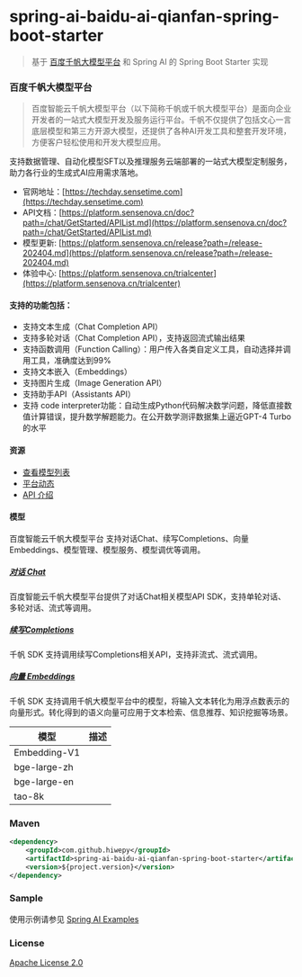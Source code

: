 # spring-ai-baidu-ai-qianfan-spring-boot-starter

 > 基于 [百度千帆大模型平台](https://cloud.baidu.com/product/wenxinworkshop.html) 和 Spring AI 的 Spring Boot Starter 实现

### 百度千帆大模型平台

> 百度智能云千帆大模型平台（以下简称千帆或千帆大模型平台）是面向企业开发者的一站式大模型开发及服务运行平台。千帆不仅提供了包括文心一言底层模型和第三方开源大模型，还提供了各种AI开发工具和整套开发环境，方便客户轻松使用和开发大模型应用。

支持数据管理、自动化模型SFT以及推理服务云端部署的一站式大模型定制服务，助力各行业的生成式AI应用需求落地。

- 官网地址：[https://techday.sensetime.com](https://techday.sensetime.com)
- API文档：[https://platform.sensenova.cn/doc?path=/chat/GetStarted/APIList.md](https://platform.sensenova.cn/doc?path=/chat/GetStarted/APIList.md)
- 模型更新: [https://platform.sensenova.cn/release?path=/release-202404.md](https://platform.sensenova.cn/release?path=/release-202404.md)
- 体验中心: [https://platform.sensenova.cn/trialcenter](https://platform.sensenova.cn/trialcenter)

#### 支持的功能包括：

- 支持文本生成（Chat Completion API）
- 支持多轮对话（Chat Completion API），支持返回流式输出结果
- 支持函数调用（Function Calling）：用户传入各类自定义工具，自动选择并调用工具，准确度达到99%
- 支持文本嵌入（Embeddings）
- 支持图片生成（Image Generation API）
- 支持助手API（Assistants API）
- 支持 code interpreter功能：自动生成Python代码解决数学问题，降低直接数值计算错误，提升数学解题能力。在公开数学测评数据集上逼近GPT-4 Turbo的水平

#### 资源

- [查看模型列表](https://platform.sensenova.cn/doc?path=/chat/Models/GetModelList.md)
- [平台动态](https://cloud.baidu.com/doc/WENXINWORKSHOP/s/Dlfmc9dxj)
- [API 介绍](https://cloud.baidu.com/doc/WENXINWORKSHOP/s/flfmc9do2)

#### 模型

百度智能云千帆大模型平台 支持对话Chat、续写Completions、向量Embeddings、模型管理、模型服务、模型调优等调用。

##### [对话 Chat](https://cloud.baidu.com/doc/WENXINWORKSHOP/s/xlmokikxe)

百度智能云千帆大模型平台提供了对话Chat相关模型API SDK，支持单轮对话、多轮对话、流式等调用。

##### [续写Completions](https://cloud.baidu.com/doc/WENXINWORKSHOP/s/vlmokjd30)

千帆 SDK 支持调用续写Completions相关API，支持非流式、流式调用。

##### [向量 Embeddings](https://cloud.baidu.com/doc/WENXINWORKSHOP/s/hlmokk9qn)

千帆 SDK 支持调用千帆大模型平台中的模型，将输入文本转化为用浮点数表示的向量形式。转化得到的语义向量可应用于文本检索、信息推荐、知识挖掘等场景。

| 模型            |  描述 |
|---------------| ------------ |
| Embedding-V1	 |   |
| bge-large-zh	 |   |
| bge-large-en  |   |
| tao-8k |   |

### Maven

``` xml
<dependency>
	<groupId>com.github.hiwepy</groupId>
	<artifactId>spring-ai-baidu-ai-qianfan-spring-boot-starter</artifactId>
	<version>${project.version}</version>
</dependency>
```


### Sample

使用示例请参见 [Spring AI Examples](https://github.com/TeachingAI/spring-ai-examples)

### License

[Apache License 2.0](LICENSE)
